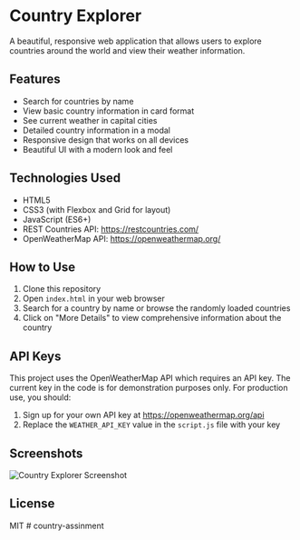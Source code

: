 # Country Explorer

A beautiful, responsive web application that allows users to explore countries around the world and view their weather information.

## Features

- Search for countries by name
- View basic country information in card format
- See current weather in capital cities
- Detailed country information in a modal
- Responsive design that works on all devices
- Beautiful UI with a modern look and feel

## Technologies Used

- HTML5
- CSS3 (with Flexbox and Grid for layout)
- JavaScript (ES6+)
- REST Countries API: https://restcountries.com/
- OpenWeatherMap API: https://openweathermap.org/

## How to Use

1. Clone this repository
2. Open `index.html` in your web browser
3. Search for a country by name or browse the randomly loaded countries
4. Click on "More Details" to view comprehensive information about the country

## API Keys

This project uses the OpenWeatherMap API which requires an API key. The current key in the code is for demonstration purposes only. For production use, you should:

1. Sign up for your own API key at https://openweathermap.org/api
2. Replace the `WEATHER_API_KEY` value in the `script.js` file with your key

## Screenshots

![Country Explorer Screenshot](screenshot.png)

## License

MIT # country-assinment

